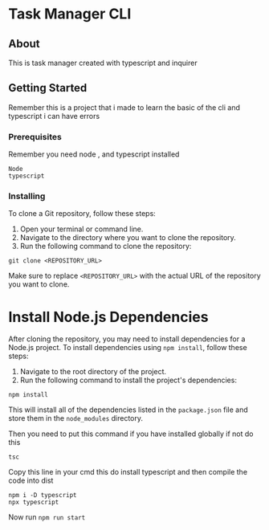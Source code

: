 <h1>Task Manager CLI </h1>

## About <a name = "about"></a>

This is task manager created with typescript and inquirer

## Getting Started <a name = "getting_started"></a>

Remember this is a project that i made to learn the basic of the cli and typescript i can have errors

### Prerequisites

Remember you need node , and typescript installed

```
Node
typescript
```

### Installing

To clone a Git repository, follow these steps:

1. Open your terminal or command line.
2. Navigate to the directory where you want to clone the repository.
3. Run the following command to clone the repository:

```shell
git clone <REPOSITORY_URL>
```

Make sure to replace `<REPOSITORY_URL>` with the actual URL of the repository you want to clone.

# Install Node.js Dependencies

After cloning the repository, you may need to install dependencies for a Node.js project. To install dependencies using `npm install`, follow these steps:

1. Navigate to the root directory of the project.
2. Run the following command to install the project's dependencies:

```shell
npm install
```

This will install all of the dependencies listed in the `package.json` file and store them in the `node_modules` directory.

Then you need to put this command
if you have installed globally if not do this

```shell
tsc
```

Copy this line in your cmd this do install typescript and then compile the code into dist

```shell
npm i -D typescript
npx typescript
```

Now run `npm run start`
